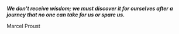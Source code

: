 _**We don't receive wisdom; we must discover it for ourselves after a journey that no one can take for us or spare us.**_

Marcel Proust